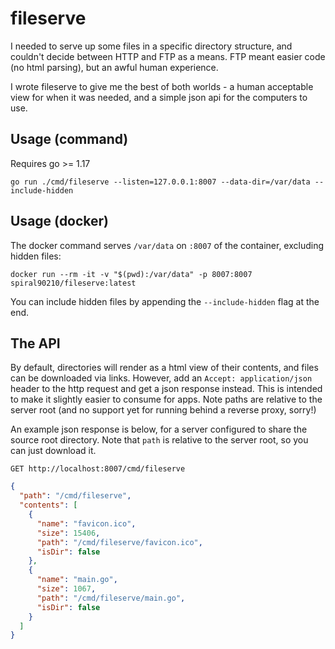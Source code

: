# fileserve

I needed to serve up some files in a specific directory structure, and couldn't decide between HTTP and FTP as a means. FTP meant easier code (no html parsing), but an awful human experience.

I wrote fileserve to give me the best of both worlds - a human acceptable view for when it was needed, and a simple json api for the computers to use.

## Usage (command)

Requires go >= 1.17

```shell
go run ./cmd/fileserve --listen=127.0.0.1:8007 --data-dir=/var/data --include-hidden
```

## Usage (docker)

The docker command serves `/var/data` on `:8007` of the container, excluding hidden files:

```shell
docker run --rm -it -v "$(pwd):/var/data" -p 8007:8007 spiral90210/fileserve:latest
```

You can include hidden files by appending the `--include-hidden` flag at the end.

## The API

By default, directories will render as a html view of their contents, and files can be downloaded via links. However, add an `Accept: application/json` header to the http request and get a json response instead. This is intended to make it slightly easier to consume for apps. Note paths are relative to the server root (and no support yet for running behind a reverse proxy, sorry!)

An example json response is below, for a server configured to share the source root directory. Note that `path` is relative to the server root, so you can just download it.

`GET http://localhost:8007/cmd/fileserve`

```json
{
  "path": "/cmd/fileserve",
  "contents": [
    {
      "name": "favicon.ico",
      "size": 15406,
      "path": "/cmd/fileserve/favicon.ico",
      "isDir": false
    },
    {
      "name": "main.go",
      "size": 1067,
      "path": "/cmd/fileserve/main.go",
      "isDir": false
    }
  ]
}
```
